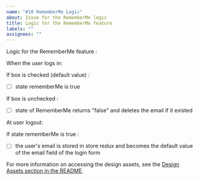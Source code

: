 ```yaml
---
name: "#10 RememberMe Logic"
about: Issue for the RememberMe logic
title: Logic for the RememberMe feature
labels: ""
assignees: ""
---
```


Logic for the RememberMe feature :

When the user logs in:

If box is checked (default value) :

- [ ] state rememberMe is true

If box is unchecked :

- [ ] state of RememberMe returns "false" and deletes the email if it existed

At user logout:

If state rememberMe is true :

- [ ] the user's email is stored in store redux and becomes the default value of the email field of the login form

For more information on accessing the design assets, see the [Design Assets section in the README](https://github.com/OpenClassrooms-Student-Center/ArgentBank-website#design-assets).
